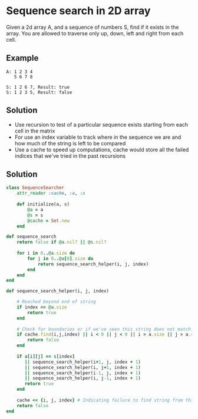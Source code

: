 # Sequence search in 2D array
Given a 2d array A, and a sequence of numbers S, find if it exists in the array. You are allowed to traverse only up, down, left and right from each cell.

## Example
```
A: 1 2 3 4
   5 6 7 8 

S: 1 2 6 7, Result: true
S: 1 2 3 5, Result: false
```

## Solution
- Use recursion to test of a particular sequence exists starting from each cell in the matrix
- For use an index variable to track where in the sequence we are and how much of the string is left to be compared
- Use a cache to speed up computations, cache would store all the failed indices that we've tried in the past recursions

## Solution
```ruby
class SequenceSearcher
    attr_reader :cache, :a, :s
    
    def initialize(a, s)
        @a = a
        @s = s
        @cache = Set.new
    end

def sequence_search
    return false if @a.nil? || @s.nil?
    
    for i in 0..@a.size do
        for j in 0..@a[0].size do
            return sequence_search_helper(i, j, index)
        end
    end
end

def sequence_search_helper(i, j, index)

    # Reached beyond end of string
    if index == @a.size
        return true
    end
    
    # Check for boundaries or if we've seen this string does not match in earlier recursions
    if cache.find(i,j,index) || i < 0 || j < 0 || i > a.size || j > a.size
        return false
    end
    
    if a[i][j] == s[index] 
       || sequence_search_helper(i+1, j, index + 1)
       || sequence_search_helper(i, j+1, index + 1)
       || sequence_search_helper(i-1, j, index + 1)
       || sequence_search_helper(i, j-1, index + 1)
       return true
    end
    
    cache << {i, j, index} # Indicating failure to find string from this index
    return false
end
```